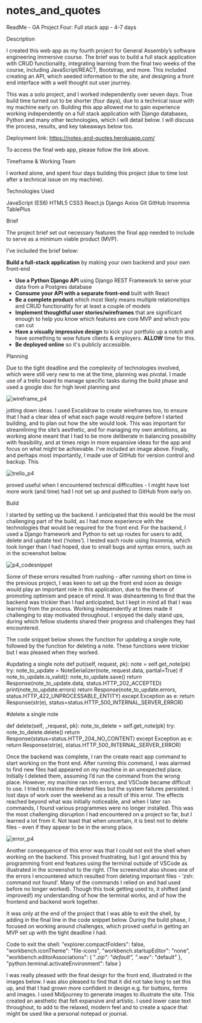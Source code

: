 # notes_and_quotes 

ReadMe - GA Project Four: Full stack app - 4-7 days

Description

I created this web app as my fourth project for General Assembly’s software engineering immersive course. The brief was to build a full stack application with CRUD functionality, integrating learning from the final two weeks of the course, including JavaScript/REACT, Bootstrap, and more. This included creating an API, which seeded information to the site, and designing a front end interface with a well thought out user journey.

This was a solo project, and I worked independently over seven days. True build time turned out to be shorter (four days), due to a technical issue with my machine early on. Building this app allowed me to gain experience working independently on a full stack application with Django databases, Python and many other technologies, which I will detail below. I will discuss the process, results, and key takeaways below too.

Deployment link: https://notes-and-quotes.herokuapp.com/ 

To access the final web app, please follow the link above. 

Timeframe & Working Team

I worked alone, and spent four days building this project (due to time lost after a technical issue on my machine).

Technologies Used

JavaScript (ES6)
HTML5
CSS3
React.js
Django
Axios
Git
GitHub
Insomnia
TablePlus



Brief

The project brief set out necessary features the final app needed to include to serve as a minimum viable product (MVP).

I’ve included the brief below:

 **Build a full-stack application** by making your own backend and your own front-end
* **Use a Python Django API** using Django REST Framework to serve your data from a Postgres database
* **Consume your API with a separate front-end** built with React
* **Be a complete product** which most likely means multiple relationships and CRUD functionality for at least a couple of models
* **Implement thoughtful user stories/wireframes** that are significant enough to help you know which features are core MVP and which you can cut
* **Have a visually impressive design** to kick your portfolio up a notch and have something to wow future clients & employers. **ALLOW** time for this.
* **Be deployed online** so it's publicly accessible.
 

Planning

Due to the tight deadline and the complexity of technologies involved, which were still very new to me at the time, planning was pivotal. I made use of a trello board to manage specific tasks during the build phase and used a google doc for high level planning and 

![wireframe_p4](https://user-images.githubusercontent.com/113911812/212492946-21f3ce23-5c90-407d-bc54-19a73ca57b42.png)

jotting down ideas. I used Excalidraw to create wireframes too, to ensure that I had a clear idea of what each page would require before I started building, and to plan out how the site would look. This was important for streamlining the site’s aesthetic, and for managing my own ambitions, as working alone meant that I had to be more deliberate in balancing possibility with feasibility, and at times reign in more expansive ideas for the app and focus on what might be achievable. I’ve included an image above. Finally, and perhaps most importantly, I made use of GitHub for version control and backup. This 


![trello_p4](https://user-images.githubusercontent.com/113911812/212493359-389ab691-ede2-4022-922f-43978cb03a0d.png)

proved useful when I encountered technical difficulties - I might have lost more work (and time) had I not set up and pushed to GitHub from early on.


Build

I started by setting up the backend. I anticipated that this would be the most challenging part of the build, as I had more experience with the technologies that would be required for the front end. For the backend, I used a Django framework and Python to set up routes for users to add, delete and update text (‘notes’). I tested each route using Insomnia, which took longer than I had hoped, due to small bugs and syntax errors, such as in the screenshot below.

![p4_codesnippet](https://user-images.githubusercontent.com/113911812/212493411-d43d6030-504d-4b47-813e-fdaafe5c3b4a.png)

Some of these errors resulted from rushing - after running short on time in the previous project, I was keen to set up the front end soon as design would play an important role in this application, due to the theme of promoting optimism and peace of mind. It was disheartening to find that the backend was trickier than I had anticipated, but I kept in mind all that I was learning from the process. Working independently at times made it challenging to stay motivated throughout. I enjoyed the daily stand ups, during which fellow students shared their progress and challenges they had encountered.

The code snippet below shows the function for updating a single note, followed by the function for deleting a note. These functions were trickier but I was pleased when they worked.

#updating a single note
 def put(self, request, pk):
     note = self.get_note(pk)
     try:
       note_to_update = NoteSerializer(note, request.data, partial=True)
       if note_to_update.is_valid():
           note_to_update.save()
           return Response(note_to_update.data, status.HTTP_202_ACCEPTED)
       print(note_to_update.errors)
       return Response(note_to_update.errors, status.HTTP_422_UNPROCESSABLE_ENTITY)
     except Exception as e:
       return Response(str(e), status=status.HTTP_500_INTERNAL_SERVER_ERROR)
 
   #delete a single note
 
 def delete(self, _request, pk):
       note_to_delete = self.get_note(pk)
       try:
           note_to_delete.delete()
           return Response(status=status.HTTP_204_NO_CONTENT)
       except Exception as e:
           return Response(str(e), status.HTTP_500_INTERNAL_SERVER_ERROR)


Once the backend was complete, I ran the create react app command to start working on the front end. After running this command, I was alarmed to find new files had appeared on my machine in an unexpected place. Initially I deleted them, assuming I’d run the command from the wrong place. However, my machine ran into errors, and VSCode became difficult to use. I tried to restore the deleted files but the system failures persisted. I lost days of work over the weekend as a result of this error. The effects reached beyond what was initially noticeable, and when I later ran commands, I found various programmes were no longer installed. This was the most challenging disruption I had encountered on a project so far, but I learned a lot from it. Not least that when uncertain, it is best not to delete files - even if they appear to be in the wrong place. 

![error_p4](https://user-images.githubusercontent.com/113911812/212493476-8262ff27-94a1-4b36-bd02-c03313d814c2.png)

Another consequence of this error was that I could not exit the shell when working on the backend. This proved frustrating, but I got around this by programming front end features using the terminal outside of VSCode as illustrated in the screenshot to the right. (The screenshot also shows one of the errors I encountered which resulted from deleting important files - ‘zsh: command not found’. Many of the commands I relied on and had used before no longer worked). Though this took getting used to, it shifted (and improved!) my understanding of how the terminal works, and of how the frontend and backend work together.

It was only at the end of the project that I was able to exit the shell, by adding in the final line in the code snippet below. During the build phase, I focused on working around challenges, which proved useful in getting an MVP set up with the tight deadline I had.

Code to exit the shell:
   "explorer.compactFolders": false,
   "workbench.iconTheme": "file-icons",
   "workbench.startupEditor": "none",
   "workbench.editorAssociations": {
     "*.zip": "default",
     "*.wav": "default"
   },
   "python.terminal.activateEnvironment": false
}

 

 I was really pleased with the final design for the front end, illustrated in the images below. I was also pleased to find that it did not take long to set this up, and that I had grown more confident in design e.g. for buttons, forms and images. I used Midjourney to generate images to illustrate the site. This created an aesthetic that felt expansive and artistic. I used lower case text throughout, to add to the relaxed, modern feel and to create a space that might be used like a personal notepad or journal.












